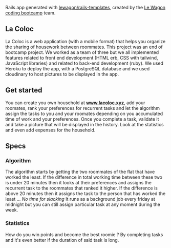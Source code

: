 Rails app generated with [lewagon/rails-templates](https://github.com/lewagon/rails-templates), created by the [Le Wagon coding bootcamp](https://www.lewagon.com) team.

## La Coloc

La Coloc is a web application (with a mobile format) that helps you organize the sharing of housework between roommates.
This project was an end of bootcamp project. We worked as a team of three but we all implemented features related to front end development (HTML erb, CSS with tailwind, JavaScript libraries) and related to back-end development (ruby). We used Heroku to deploy the app, with a PostgreSQL database and we used cloudinary to host pictures to be displayed in the app.

## Get started

You can create you own household at **www.lacoloc.xyz**, add your roomates, rank your preferences for recurrent tasks and let the algorithm assign the tasks to you and your roomates depending on you accumulated time of work and your preferences. Once you complete a task, validate it and take a picture that will be displayed in the history. Look at the statistics and even add expenses for the household.

## Specs

### Algorithm

The algorithm starts by getting the two roommates of the flat that have worked the least. If the difference in total working time between these two is under 20 minutes then it looks at their preferences and assigns the recurrent task to the roommates that ranked it higher. If the difference is above 20 minutes then it assigns the task to the person that has worked the least ... *No time for slacking*
It runs as a background job every friday at midnight but you can still assign particular task at any moment during the week.

### Statistics

How do you win points and become the best roomie ?
By completing tasks and it's even better if the duration of said task is long.
